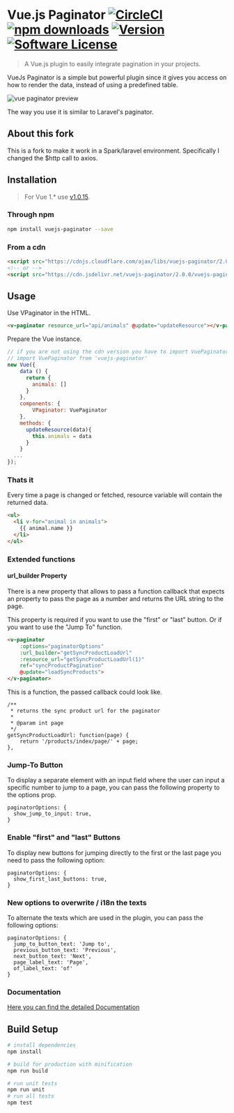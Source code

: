 # Vue.js Paginator [![CircleCI](https://circleci.com/gh/hootlex/vuejs-paginator.svg?style=shield&circle-token=:circle-ci-badge-token)](https://circleci.com/gh/hootlex/vuejs-paginator) [![npm downloads](https://img.shields.io/npm/dt/vuejs-paginator.svg)](https://www.npmjs.com/package/vuejs-paginator) <a href="https://www.npmjs.com/package/vuejs-paginator"><img src="https://img.shields.io/npm/v/vuejs-paginator.svg" alt="Version"></a> [![Software License](https://img.shields.io/badge/license-MIT-brightgreen.svg?style=flat)](LICENSE)
> A Vue.js plugin to easily integrate pagination in your projects.

VueJs Paginator is a simple but powerful plugin since it gives you access on how to render the data, instead of using a predefined table.

![vue paginator preview](http://i.imgur.com/2jah1qt.gif)

The way you use it is similar to Laravel's paginator.

## About this fork
This is a fork to make it work in a Spark/laravel environment.
Specifically I changed the $http call to axios.

## Installation
> For Vue 1.* use [v1.0.15](https://github.com/hootlex/vuejs-paginator/tree/v1.0.15).

### Through npm
``` bash
npm install vuejs-paginator --save
```

### From a cdn
```HTML
<script src="https://cdnjs.cloudflare.com/ajax/libs/vuejs-paginator/2.0.0/vuejs-paginator.js"></script>
<!-- or -->
<script src="https://cdn.jsdelivr.net/vuejs-paginator/2.0.0/vuejs-paginator.min.js"></script>
```

## Usage
Use VPaginator in the HTML.
```html
<v-paginator resource_url="api/animals" @update="updateResource"></v-paginator>
```

Prepare the Vue instance.
```js
// if you are not using the cdn version you have to import VuePaginator.
// import VuePaginator from 'vuejs-paginator'
new Vue({
    data () {
      return {
        animals: []
      }
    },
    components: {
        VPaginator: VuePaginator
    },
    methods: {
      updateResource(data){
        this.animals = data
      }
    }
  ...
});
```

### Thats it

Every time a page is changed or fetched, resource variable will contain the returned data.

```html
<ul>
  <li v-for="animal in animals">
    {{ animal.name }}
  </li>
</ul>
```

### Extended functions

#### url_builder Property

There is a new property that allows to pass a function callback that expects an property to pass the page as a number and returns the URL string to the page.

This property is required if you want to use the "first" or "last" button. Or if you want to use the "Jump To" function.

```html
<v-paginator
    :options="paginatorOptions"
    :url_builder="getSyncProductLoadUrl"
    :resource_url="getSyncProductLoadUrl(1)"
    ref="syncProductPagination"
    @update="loadSyncProducts">
</v-paginator>
```

This is a function, the passed callback could look like.

```
/**
 * returns the sync product url for the paginator
 *
 * @param int page
 */
getSyncProductLoadUrl: function(page) {
    return '/products/index/page/' + page;
},
```

### Jump-To Button

To display a separate element with an input field where the user can input a specific
number to jump to a page, you can pass the following property to the options prop.

```
paginatorOptions: {
  show_jump_to_input: true,
}
```

### Enable "first" and "last" Buttons

To display new buttons for jumping directly to the first or the last page you need to pass the following option:

```
paginatorOptions: {
  show_first_last_buttons: true,
}
```

### New options to overwrite / i18n the texts

To alternate the texts which are used in the plugin, you can pass the following options:

```
paginatorOptions: {
  jump_to_button_text: 'Jump to',
  previous_button_text: 'Previous',
  next_button_text: 'Next',
  page_label_text: 'Page',
  of_label_text: 'of'
}
```

### Documentation
[Here you can find the detailed Documentation](http://hootlex.github.io/vuejs-paginator/)

## Build Setup

``` bash
# install dependencies
npm install

# build for production with minification
npm run build

# run unit tests
npm run unit
# run all tests
npm test
```
